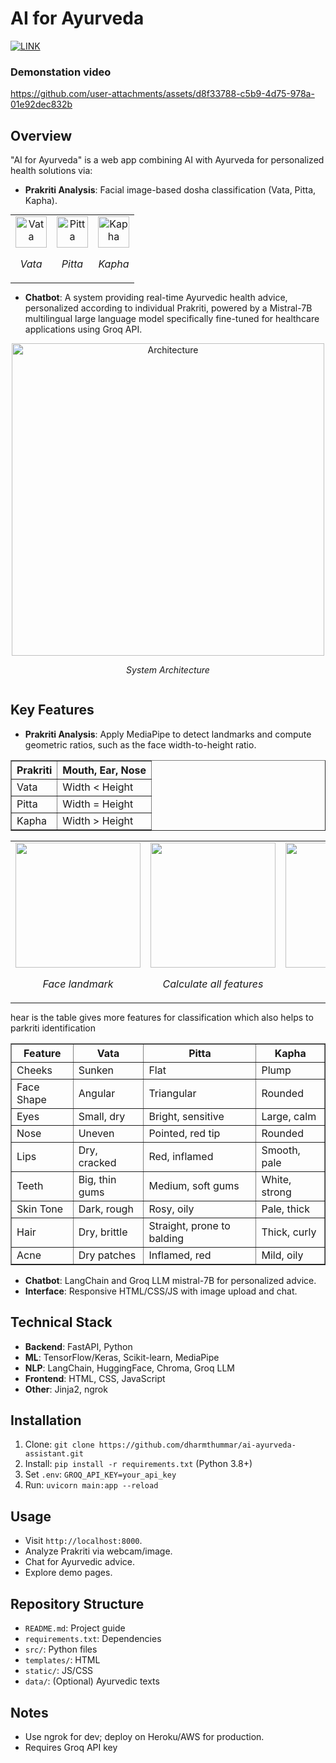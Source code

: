 # AI for Ayurveda
[![LINK](https://img.shields.io/badge/Visit%20Website-8D6F64)](https://dharmthummar.github.io/ai-ayurveda-assistant/)
### Demonstation video





https://github.com/user-attachments/assets/d8f33788-c5b9-4d75-978a-01e92dec832b





## Overview
"AI for Ayurveda" is a web app combining AI with Ayurveda for personalized health solutions via:
- **Prakriti Analysis**: Facial image-based dosha classification (Vata, Pitta, Kapha).
 <table style="margin: 0 auto; text-align: center;">
  <tr>
    <td>
      <img src="https://github.com/user-attachments/assets/e4bfa649-65bc-4063-810a-ae313ec1b1a3" alt="Vata" width="50" height="50">
      <p><em>Vata</em></p>
    </td>
    <td>
      <img src="https://github.com/user-attachments/assets/311c7fac-9489-4106-abce-0b86bc17c085" alt="Pitta" width="50" height="50">
      <p><em>Pitta</em></p>
    </td>
    <td>
      <img src="https://github.com/user-attachments/assets/8ae44dec-0f61-4092-b5bd-3072bd2dd037" alt="Kapha" width="50" height="50">
      <p><em>Kapha</em></p>
    </td>
  </tr>
</table>


- **Chatbot**: A system providing real-time Ayurvedic health advice, personalized according to individual Prakriti, powered by a Mistral-7B multilingual large language model specifically fine-tuned for healthcare applications using Groq API.

<div style="display: flex; justify-content: center; gap: 20px;">
  <div style="text-align: center;">
    <img src="https://github.com/user-attachments/assets/9228dfc8-ea42-4204-8136-fd52bbb70d5d" alt="Architecture" width="500" height="500">
    <p><em>System Architecture</em></p>
  </div>
</div>

## Key Features

- **Prakriti Analysis**: Apply MediaPipe to detect landmarks and compute geometric ratios, such as the face width-to-height ratio.
<table border="1">
  <tr>
    <th>Prakriti</th>
    <th>Mouth, Ear, Nose</th>
  </tr>
  <tr>
    <td>Vata</td>
    <td>Width &lt; Height</td>
  </tr>
  <tr>
    <td>Pitta</td>
    <td>Width = Height</td>
  </tr>
  <tr>
    <td>Kapha</td>
    <td>Width &gt; Height</td>
  </tr>
</table>

<table style="margin: 0 auto; text-align: center;">
  <tr>
    <td>
      <img src="https://github.com/user-attachments/assets/88656fbb-9467-479c-8f22-3c7347990c62"  width="200" height="200">
      <p><em>Face landmark</em></p>
    </td>
    <td>
      <img src="https://github.com/user-attachments/assets/e0e91a16-70b1-4221-ba86-be5f075365fd"  width="200" height="200">
      <p><em>Calculate all features</em></p>
    </td>
    <td>
      <img src="https://github.com/user-attachments/assets/ff0ddba7-7ba0-4739-8365-19918eb08648" width="200" height="200">
      <p><em>Analysis</em></p>
    </td>
  </tr>
</table>


  


hear is the table gives more features for classification which also helps to parkriti identification  


<table border="1">
  <tr>
    <th>Feature</th>
    <th>Vata</th>
    <th>Pitta</th>
    <th>Kapha</th>
  </tr>
  <tr>
    <td>Cheeks</td>
    <td>Sunken</td>
    <td>Flat</td>
    <td>Plump</td>
  </tr>
  <tr>
    <td>Face Shape</td>
    <td>Angular</td>
    <td>Triangular</td>
    <td>Rounded</td>
  </tr>
  <tr>
    <td>Eyes</td>
    <td>Small, dry</td>
    <td>Bright, sensitive</td>
    <td>Large, calm</td>
  </tr>
  <tr>
    <td>Nose</td>
    <td>Uneven</td>
    <td>Pointed, red tip</td>
    <td>Rounded</td>
  </tr>
  <tr>
    <td>Lips</td>
    <td>Dry, cracked</td>
    <td>Red, inflamed</td>
    <td>Smooth, pale</td>
  </tr>
  <tr>
    <td>Teeth</td>
    <td>Big, thin gums</td>
    <td>Medium, soft gums</td>
    <td>White, strong</td>
  </tr>
  <tr>
    <td>Skin Tone</td>
    <td>Dark, rough</td>
    <td>Rosy, oily</td>
    <td>Pale, thick</td>
  </tr>
  <tr>
    <td>Hair</td>
    <td>Dry, brittle</td>
    <td>Straight, prone to balding</td>
    <td>Thick, curly</td>
  </tr>
  <tr>
    <td>Acne</td>
    <td>Dry patches</td>
    <td>Inflamed, red</td>
    <td>Mild, oily</td>
  </tr>
</table>



  
- **Chatbot**: LangChain and Groq LLM mistral-7B for personalized advice.
- **Interface**: Responsive HTML/CSS/JS with image upload and chat.

## Technical Stack
- **Backend**: FastAPI, Python
- **ML**: TensorFlow/Keras, Scikit-learn, MediaPipe
- **NLP**: LangChain, HuggingFace, Chroma, Groq LLM
- **Frontend**: HTML, CSS, JavaScript
- **Other**: Jinja2, ngrok

## Installation
1. Clone: `git clone https://github.com/dharmthummar/ai-ayurveda-assistant.git`
2. Install: `pip install -r requirements.txt` (Python 3.8+)
3. Set `.env`: `GROQ_API_KEY=your_api_key`
4. Run: `uvicorn main:app --reload`

## Usage
- Visit `http://localhost:8000`.
- Analyze Prakriti via webcam/image.
- Chat for Ayurvedic advice.
- Explore demo pages.

## Repository Structure
- `README.md`: Project guide
- `requirements.txt`: Dependencies
- `src/`: Python files
- `templates/`: HTML
- `static/`: JS/CSS
- `data/`: (Optional) Ayurvedic texts

## Notes
- Use ngrok for dev; deploy on Heroku/AWS for production.
- Requires Groq API key
<!---
![over](https://github.com/user-attachments/assets/88c93995-d6c5-4c24-8c47-a25472f50017)
![future](https://github.com/user-attachments/assets/e3d6aa6b-d369-4011-a9f7-c979395a2274)
![background](https://github.com/user-attachments/assets/bd5c9b73-80b7-4267-884f-7c0d5b8194d5)
--->
